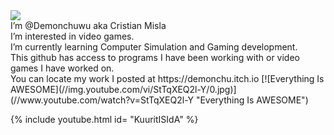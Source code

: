 <img src="https://capsule-render.vercel.app/api?type=waving&height=300&color=gradient&reversal=false" />
<br> I’m @Demonchuwu aka Cristian Misla
<br> I’m interested in video games.
<br>I’m currently learning Computer Simulation and Gaming development.
<br>This github has access to programs I have been working with or video games I have worked on.
<br>You can locate my work I posted at https://demonchu.itch.io
[![Everything Is AWESOME](//img.youtube.com/vi/StTqXEQ2l-Y/0.jpg)](//www.youtube.com/watch?v=StTqXEQ2l-Y "Everything Is AWESOME")

{% include youtube.html id= "KuuritISIdA" %}
<!---
Demonchuwu/Demonchuwu is a ✨ special ✨ repository because its `README.md` (this file) appears on your GitHub profile.
You can click the Preview link to take a look at your changes.
--->
